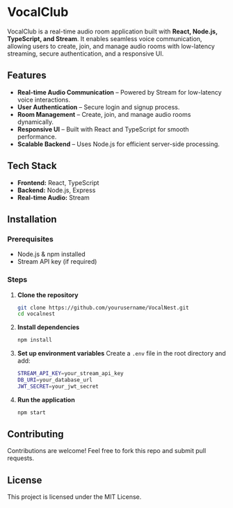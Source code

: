 # VocalClub

VocalClub is a real-time audio room application built with **React, Node.js, TypeScript, and Stream**. It enables seamless voice communication, allowing users to create, join, and manage audio rooms with low-latency streaming, secure authentication, and a responsive UI.

## Features
- **Real-time Audio Communication** – Powered by Stream for low-latency voice interactions.
- **User Authentication** – Secure login and signup process.
- **Room Management** – Create, join, and manage audio rooms dynamically.
- **Responsive UI** – Built with React and TypeScript for smooth performance.
- **Scalable Backend** – Uses Node.js for efficient server-side processing.

## Tech Stack
- **Frontend:** React, TypeScript
- **Backend:** Node.js, Express
- **Real-time Audio:** Stream


## Installation

### Prerequisites
- Node.js & npm installed
- Stream API key (if required)


### Steps
1. **Clone the repository**
   ```sh
   git clone https://github.com/yourusername/VocalNest.git
   cd vocalnest
   ```
2. **Install dependencies**
   ```sh
   npm install
   ```
3. **Set up environment variables**
   Create a `.env` file in the root directory and add:
   ```sh
   STREAM_API_KEY=your_stream_api_key
   DB_URI=your_database_url
   JWT_SECRET=your_jwt_secret
   ```
4. **Run the application**
   ```sh
   npm start
   ```

## Contributing
Contributions are welcome! Feel free to fork this repo and submit pull requests.

## License
This project is licensed under the MIT License.
